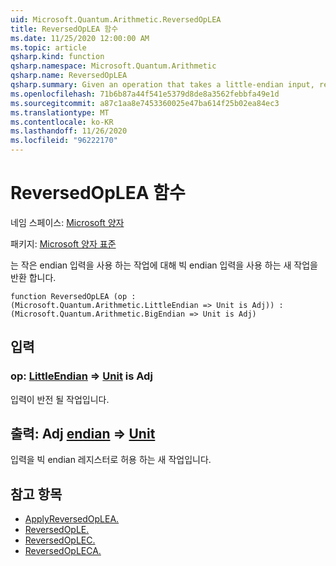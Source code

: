 ```yaml
---
uid: Microsoft.Quantum.Arithmetic.ReversedOpLEA
title: ReversedOpLEA 함수
ms.date: 11/25/2020 12:00:00 AM
ms.topic: article
qsharp.kind: function
qsharp.namespace: Microsoft.Quantum.Arithmetic
qsharp.name: ReversedOpLEA
qsharp.summary: Given an operation that takes a little-endian input, returns a new operation that takes a big-endian input.
ms.openlocfilehash: 71b6b87a44f541e5379d8de8a3562febbfa49e1d
ms.sourcegitcommit: a87c1aa8e7453360025e47ba614f25b02ea84ec3
ms.translationtype: MT
ms.contentlocale: ko-KR
ms.lasthandoff: 11/26/2020
ms.locfileid: "96222170"
---
```

# <a name="reversedoplea-function"></a>ReversedOpLEA 함수

네임 스페이스: [Microsoft 양자](xref:Microsoft.Quantum.Arithmetic)

패키지: [Microsoft 양자 표준](https://nuget.org/packages/Microsoft.Quantum.Standard)


는 작은 endian 입력을 사용 하는 작업에 대해 빅 endian 입력을 사용 하는 새 작업을 반환 합니다.

```qsharp
function ReversedOpLEA (op : (Microsoft.Quantum.Arithmetic.LittleEndian => Unit is Adj)) : (Microsoft.Quantum.Arithmetic.BigEndian => Unit is Adj)
```


## <a name="input"></a>입력

### <a name="op--littleendian--unit--is-adj"></a>op: [LittleEndian](xref:Microsoft.Quantum.Arithmetic.LittleEndian) => [Unit](xref:microsoft.quantum.lang-ref.unit)  is Adj

입력이 반전 될 작업입니다.



## <a name="output--bigendian--unit--is-adj"></a>출력: Adj [endian](xref:Microsoft.Quantum.Arithmetic.BigEndian) => [Unit](xref:microsoft.quantum.lang-ref.unit)

입력을 빅 endian 레지스터로 허용 하는 새 작업입니다.

## <a name="see-also"></a>참고 항목

- [ApplyReversedOpLEA.](xref:Microsoft.Quantum.Arithmetic.ApplyReversedOpLEA)
- [ReversedOpLE.](xref:Microsoft.Quantum.Arithmetic.ReversedOpLE)
- [ReversedOpLEC.](xref:Microsoft.Quantum.Arithmetic.ReversedOpLEC)
- [ReversedOpLECA.](xref:Microsoft.Quantum.Arithmetic.ReversedOpLECA)
